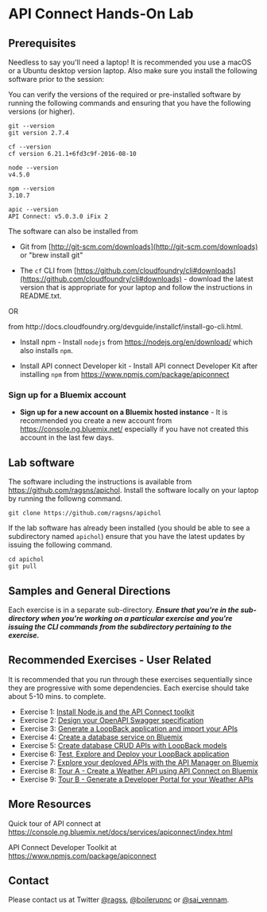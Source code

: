 # API Connect Hands-On Lab

## Prerequisites

Needless to say you'll need a laptop! It is recommended you use a macOS or a Ubuntu desktop version laptop. Also make sure you install the following software prior to the session:

You can verify the versions of the required or pre-installed software by running the following commands and ensuring that you have the following versions (or higher).

```
git --version
git version 2.7.4
```

```
cf --version
cf version 6.21.1+6fd3c9f-2016-08-10
```

```
node --version
v4.5.0
```

```
npm --version
3.10.7
```

```
apic --version
API Connect: v5.0.3.0 iFix 2
```


The software can also be installed from

- Git from [http://git-scm.com/downloads](http://git-scm.com/downloads) or "brew install git"

- The `cf` CLI from [https://github.com/cloudfoundry/cli#downloads](https://github.com/cloudfoundry/cli#downloads) - download the latest version that is appropriate for your laptop and follow the instructions in README.txt. 
<p>
OR 
<p>
from http://docs.cloudfoundry.org/devguide/installcf/install-go-cli.html.

- Install npm - Install `nodejs` from https://nodejs.org/en/download/ which also installs `npm`.

- Install API connect Developer kit - Install API connect Developer Kit after installing `npm` from https://www.npmjs.com/package/apiconnect

### Sign up for a Bluemix account

- **Sign up for a new account on a Bluemix hosted instance** - It is recommended you create a new account from https://console.ng.bluemix.net/ especially if you have not created this account in the last few days.

## Lab software
The software including the instructions is available from https://github.com/ragsns/apichol. Install the software locally on your laptop by running the followng command.

```
git clone https://github.com/ragsns/apichol
```

If the lab software has already been installed (you should be able to see a subdirectory named `apichol`) ensure that you have the latest updates by issuing the following command.

```
cd apichol
git pull
```

## Samples and General Directions

Each exercise is in a separate sub-directory. ***Ensure that you're in the sub-directory when you're working on a particular exercise and you're issuing the CLI commands from the subdirectory pertaining to the exercise.***


## Recommended Exercises - User Related

It is recommended that you run through these exercises sequentially since they are progressive with some dependencies. Each exercise should take about 5-10 mins. to complete.


- Exercise 1: [Install Node.js and the API Connect toolkit](exercises/ex1)
- Exercise 2: [Design your OpenAPI Swagger specification](exercises/ex2)
- Exercise 3: [Generate a LoopBack application and import your APIs](exercises/ex3)
- Exercise 4: [Create a database service on Bluemix](exercises/ex4)
- Exercise 5: [Create database CRUD APIs with LoopBack models](exercises/ex5)
- Exercise 6: [Test, Explore and Deploy your LoopBack application](exercises/ex6)
- Exercise 7: [Explore your deployed APIs with the API Manager on Bluemix](exercises/ex7)
- Exercise 8: [Tour A - Create a Weather API using API Connect on Bluemix](exercises/ex8)
- Exercise 9: [Tour B - Generate a Developer Portal for your Weather APIs](exercises/ex9)


## More Resources

Quick tour of API connect at https://console.ng.bluemix.net/docs/services/apiconnect/index.html

API Connect Developer Toolkit at https://www.npmjs.com/package/apiconnect


## Contact

Please contact us at Twitter [@ragss](https://twitter.com/ragss), [@boilerupnc](https://twitter.com/boilerupnc) or [@sai_vennam](https://twitter.com/sai_vennam).
